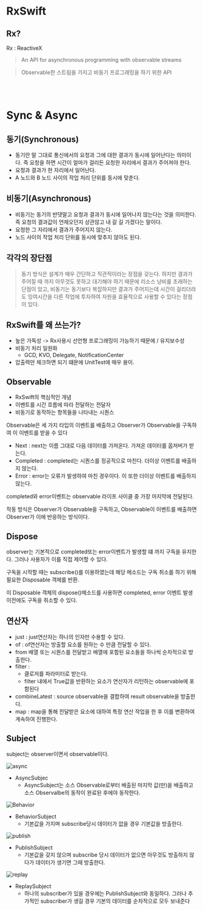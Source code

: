 # RxSwift

## Rx?
Rx : ReactiveX

> An API for asynchronous programming
with observable streams

> Observable한 스트림을 가지고 비동기 프로그래밍을 하기 위한 API

<br>
<br>

# Sync & Async

## 동기(Synchronous)
- 동기란 말 그대로 통신에서의 요청과 그에 대한 결과가 동시에 일어난다는 의미이다. 즉 요청을 하면 시간이 얼마가 걸리든 요청한 자리에서 결과가 주어져야 한다.
- 요청과 결과가 한 자리에서 일어난다.
- A 노드와 B 노드 사이의 작업 처리 단위를 동시에 맞춘다.
  
## 비동기(Asynchronous)
- 비동기는 동기의 반댓말고 요청과 결과가 동시에 일어나지 않는다는 것을 의미한다. 즉 요청의 결과값이 언제오던지 상관않고 내 갈 길 가겠다는 말이다.
- 요청한 그 자리에서 결과가 주어지지 않는다.
- 노드 사이의 작업 처리 단위를 동시에 맞추지 않아도 된다.

## 각각의 장단점
>동기 방식은 설계가 매우 간단하고 직관적이라는 장점을 갖는다. 하지만 결과가 주어질 때 까지 아무것도 못하고 대기해야 하기 때문에 리소스 낭비를 초래하는 단점이 았고, 비동기는 동기보다 복잡하지만 결과가 주어지는데 시간이 걸리더라도 잉여시간을 다른 작업에 투자하여 자원을 효율적으로 사용할 수 있다는 장점이 있다.
## RxSwift를 왜 쓰는가?
- 높은 가독성 -> Rx사용시 선언형 프로그래밍이 가능하기 때문에 / 유지보수성
- 비동기 처리 일원화
  - GCD, KVO, Delegate, NotificationCenter
- 압출력만 체크하면 되기 떄문에 UnitTest에 매우 용이.

## Observable
- RxSwift의 핵심적인 개념
- 이벤트를 시간 흐름에 따라 전달하는 전달자
- 비동기로 동작하는 항목들을 나타내는 시퀀스

Observable은 세 가지 타입의 이벤트를 배출하고 Observer가 Observable을 구독하여 이 이벤트를 받을 수 있다
<br>

- Next : next는 이름 그대로 다음 데이터를 가져온다. 가져온 데이터를 옵저버가 받는다.
- Completed : completed는 시퀀스를 정공적으로 마친다. 더이상 이벤트를 배출하지 않는다.
- Error : error는 오류가 발생하여 마친 경우이다. 이 또한 더이상 이벤트를 배출하지 않는다.

completed와 error이벤트는 observable 라이프 사이클 중 가장 마지막에 전달된다.

작동 방식은 Observer가 Observable을 구독하고, Observable이 이벤트를 배출하면 Observer가 이에 반응하는 방식이다.

## Dispose
observer는 기본적으로 completed또는 error이벤트가 발생할 떄 까지 구독을 유지한다. 그러나 사용자가 이를 직접 제어할 수 있다.

구독을 시작할 때는 subscribe()를 이용하였는데 해당 메소드는 구독 취소를 하기 위해 필요한 Disposable 객체를 반환.

이 Disposable 객체의 dispose()메소드를 사용하면 completed, error 이벤트 발생 이전에도 구독을 취소할 수 있다.

## 연산자
- just : just연산자는 하나의 인자만 수용할 수 있다.
- of : of연산자는 방출할 요소를 원하는 수 만큼 전달할 수 있다.
- from 배열 또는 시퀀스를 전달받고 배열에 포함된 요소들을 하나씩 순차적으로 방출한다.
- filter : 
  - 클로저를 파라미터로 받는다.
  - filter 내에서 True값을 반환하는 요소가 연산자가 리턴하는 observable에 포함된다
- combineLatest : source observable을 결합하여 result observable을 방출한다.
- map : map을 통해 전달받은 요소에 대하여 특정 연산 작업을 한 후 이를 변환하여 계속하여 진행한다.

## Subject
subject는 observer이면서 observable이다.

![async](http://reactivex.io/documentation/operators/images/S.AsyncSubject.png)
- AsyncSubjec
  - AsyncSubject는 소스 Observable로부터 배출된 마지막 값(만)을 배출하고 소스 Observalbe의 동작이 완료된 후에야 동작한다.
  
![Behavior](http://reactivex.io/documentation/operators/images/S.BehaviorSubject.png)
- BehaviorSubject
  - 기본값을 가지며 subscribe당시 데이터가 없을 경우 기본값을 방출한다.

![publish](http://reactivex.io/documentation/operators/images/S.PublishSubject.png)
- PublishSubject 
  - 기본값을 갖지 않으며 subscribe 당시 데이터가 없으면 아무것도 방출하지 않다가 데이터가 생기면 그때 방출한다.
  
![replay](http://reactivex.io/documentation/operators/images/S.ReplaySubject.png)
- ReplaySubject
  - 하나의 subscriber가 있을 경우에는 PublishSubject와 동일하다. 그러나 추가적인 subscriber가 생길 경우 기본의 데이터를 순차적으로 모두 보내준다